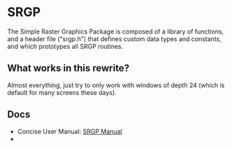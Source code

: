 # SRGP
The Simple Raster Graphics Package is composed of a library of functions, and a header file ("srgp.h") that defines custom data types and constants, and which prototypes all SRGP routines.

## What works in this rewrite?
Almost everything, just try to only work with windows of depth 24 (which is default for many screens these days).

## Docs
- Concise User Manual: [SRGP Manual](https://eecs.wsu.edu/~cs150/X_srgp.html)
- 
